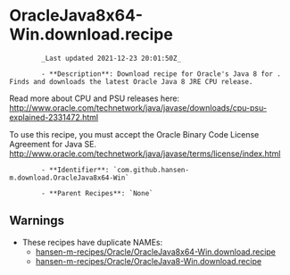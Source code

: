# OracleJava8x64-Win.download.recipe

            _Last updated 2021-12-23 20:01:50Z_

            - **Description**: Download recipe for Oracle's Java 8 for . Finds and downloads the latest Oracle Java 8 JRE CPU release.

Read more about CPU and PSU releases here:
    http://www.oracle.com/technetwork/java/javase/downloads/cpu-psu-explained-2331472.html

To use this recipe, you must accept the Oracle Binary Code License Agreement for Java SE.
http://www.oracle.com/technetwork/java/javase/terms/license/index.html



            - **Identifier**: `com.github.hansen-m.download.OracleJava8x64-Win`

            - **Parent Recipes**: `None`


## Warnings

- These recipes have duplicate NAMEs:
    - [hansen-m-recipes/Oracle/OracleJava8x64-Win.download.recipe](/autopkg-dupe-tracker/hansen-m-recipes/Oracle/OracleJava8x64-Win.download.recipe)
    - [hansen-m-recipes/Oracle/OracleJava8-Win.download.recipe](/autopkg-dupe-tracker/hansen-m-recipes/Oracle/OracleJava8-Win.download.recipe)